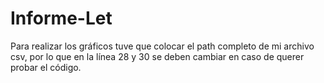 # Informe-Let
Para realizar los gráficos tuve que colocar el path completo de mi archivo csv,
por lo que en la línea 28 y 30 se deben cambiar en caso de querer probar el código.